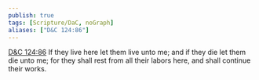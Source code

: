 ```yaml
---
publish: true
tags: [Scripture/DaC, noGraph]
aliases: ["D&C 124:86"]
---
```

[D&C 124:86](https://churchofjesuschrist.org/study/scriptures/dc-testament/dc/124?lang=eng&id=p86#p86) If they live here let them live unto me; and if they die let them die unto me; for they shall rest from all their labors here, and shall continue their works.
